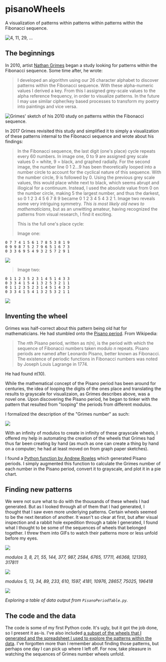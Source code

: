 # pisanoWheels
A visualization of patterns within patterns within patterns within the Fibonacci sequence. 

![4, 11, 29, ...](figures/4_11_29_loop.gif)

## The beginnings
In 2010, artist [Nathan Grimes](http://nathangrimesfineart.com/) began a study looking for patterns within the Fibonacci sequence. Some time after, he wrote:

> I developed an algorithm using our 26 character alphabet to discover patterns within the Fibonacci sequence. With these alpha-numeric values I derived a key. From this I assigned grey-scale values to the alpha reference frequency, in order to visualize patterns. In the future I may use similar cipher/key based processes to transform my poetry into paintings and vice versa.

![Grimes' sketch of his 2010 study on patterns within the Fibonacci sequence.](figures/grimes_concept-sketch.png)

In 2017 Grimes revisited this study and simplified it to simply a visualization of these patterns internal to the Fibonacci sequence and wrote about his findings:

> In the Fibonacci sequence, the last digit (one's place) cycle repeats every 60 numbers. In image one, 0 to 9 are assigned grey scale values 0 = white, 9 = black, and graphed radially. For the second image, the number line 0 1 2...9 has been theoretically looped into a number circle to account for the cyclical nature of this sequence. With the number circle, 9 is followed by 0. Using the previous grey scale values, this would place white next to black, which seems abrupt and illogical for a continuum. Instead, I used the absolute value from 0 on the number circle, making 5 the largest number, and thus the darkest, so 0 1 2 3 4 5 6 7 8 9 became 0 1 2 3 4 5 4 3 2 1. Image two reveals some very intriguing symmetry. *This is most likely old news to mathematicians*, but as an unwitting amateur, having recognized the patterns from visual research, I find it exciting.  
> 
> This is the full one's place cycle:
> 
> Image one:
```0 1 1 2 3 5 8 3 1 4 5 9 4 3 7
0 7 7 4 1 5 6 1 7 8 5 3 8 1 9
0 9 9 8 7 5 2 7 9 6 5 1 6 7 3 
0 3 3 6 9 5 4 9 3 2 5 7 2 9 1    
```
![](figures/grimes_image1.jpg)
>
> Image two:
```
0 1 1 2 3 5 2 3 1 4 5 1 4 3 3
0 3 3 4 1 5 4 1 3 2 5 3 2 1 1
0 1 1 2 3 5 2 3 1 4 5 1 4 3 3
0 3 3 4 1 5 4 1 3 2 5 3 2 1 1
```
![](figures/grimes_image2.jpg)

## Inventing the wheel
Grimes was half-correct about this pattern being old hat for mathematicians. He had stumbled onto the [Pisano period](https://en.wikipedia.org/wiki/Pisano_period). From Wikipedia:

> The *n*th Pisano period, written as *π(n)*, is the period with which the sequence of Fibonacci numbers taken modulo *n* repeats. Pisano periods are named after Leonardo Pisano, better known as Fibonacci. The existence of periodic functions in Fibonacci numbers was noted by Joseph Louis Lagrange in 1774.

He had found *π*(10).

While the mathematical concept of the Pisano period has been around for centuries, the idea of looping the digits of the ones place and translating the results to grayscale for visualizaion, as Grimes describes above, was a novel one. Upon discovering the Pisano period, he began to tinker with the pattern that resulted from "looping" the periods from different modulos.

I formalized the description of the "Grimes number" as such:

![](figures/grimes_number_formula.png)

With an infinity of modulos to create in infinity of these grayscale wheels, I offered my help in automating the creation of the wheels that Grimes had thus far been creating by hand (as much as one can create a thing by hand on a computer; he had at least moved on from graph paper sketches).

I found a [Python function by Andrew Rowles](https://github.com/rowles/Pisano-Period) which generated Pisano periods. I simply augmented this function to calculate the Grimes number of each number in the Pisano period, convert it to grayscale, and plot it in a pie chart.

## Finding new patterns
We were not sure what to do with the thousands of these wheels I had generated. But as I looked through all of them that I had generated, I thought that I saw even more underlying patterns. Certain wheels seemed to be the next iteration of another. It wasn't so clear at first, but after visual inspection and a rabbit hole expedition through a table I generated, I found what I thought to be some of the sequences of wheels that belonged together. I threw them into GIFs to watch their patterns more or less unfold before my eyes.

![](figures/3_8_21.gif)

*modulos 3, 8, 21, 55, 144, 377, 987, 2584, 6765, 17711, 46368, 121393, 317811*

![](figures/5_13_34.gif)

*modulos 5, 13, 34, 89, 233, 610, 1597, 4181, 10976, 28657, 75025, 196418*

![](figures/exploring-the-data.png)

*Exploring a table of data output from `PisanoPeriodTable.py`.*

## The code and the data

The code is some of my first Python code. It's ugly, but it got the job done, so I present it as-is. I've also included [a subset of the wheels that I generated and the spreadsheet I used to explore the patterns within the data](data/). I've forgotten more than I remember about finding those patterns, but perhaps one day I can pick up where I left off. For now, take pleasure in watching the sequences of Grimes number wheels unfold.
